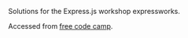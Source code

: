 Solutions for the Express.js workshop expressworks.

Accessed from [free code camp](https://www.freecodecamp.com/challenges/build-web-apps-with-expressjs).